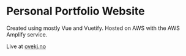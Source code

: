 # Personal Portfolio Website

Created using mostly Vue and Vuetify. Hosted on AWS with the AWS Amplify service.

Live at [ovekj.no](https://www.ovekj.no)
